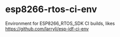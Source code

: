 # esp8266-rtos-ci-env
Environment for ESP8266_RTOS_SDK CI builds, likes https://github.com/larryli/esp-idf-ci-env

